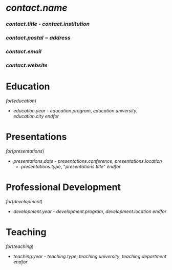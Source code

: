 # $contact.name$
### $contact.title$ - $contact.institution$
### $contact.postal-address$
### $contact.email$
### $contact.website$

# Education
$for(education)$
+ $education.year$ - $education.program$, $education.university$, $education.city$
$endfor$

# Presentations
$for(presentations)$
+ $presentations.date$ - $presentations.conference$, $presentations.location$
    + $presentations.type$, "$presentations.title$"
$endfor$

# Professional Development
$for(development)$
+ $development.year$ - $development.program$, $development.location$
$endfor$

# Teaching
$for(teaching)$
+ $teaching.year$ - $teaching.type$, $teaching.university$, $teaching.department$
$endfor$
